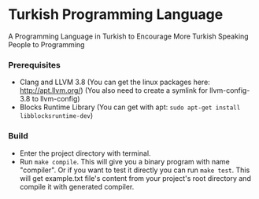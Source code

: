 # Turkish Programming Language
A Programming Language in Turkish to Encourage More Turkish Speaking People to Programming


### Prerequisites
- Clang and LLVM 3.8 (You can get the linux packages here: http://apt.llvm.org/) (You also need to create a symlink for llvm-config-3.8 to llvm-config)
- Blocks Runtime Library (You can get with apt: `sudo apt-get install libblocksruntime-dev`)

### Build
- Enter the project directory with terminal.
- Run `make compile`. This will give you a binary program with name "compiler". Or if you want to test it directly you can run `make test`. This will get example.txt file's content from your project's root directory and compile it with generated compiler.
